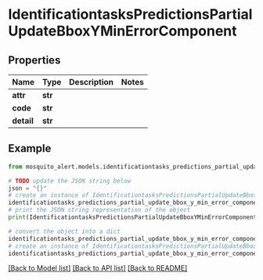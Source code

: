 # IdentificationtasksPredictionsPartialUpdateBboxYMinErrorComponent


## Properties

Name | Type | Description | Notes
------------ | ------------- | ------------- | -------------
**attr** | **str** |  | 
**code** | **str** |  | 
**detail** | **str** |  | 

## Example

```python
from mosquito_alert.models.identificationtasks_predictions_partial_update_bbox_y_min_error_component import IdentificationtasksPredictionsPartialUpdateBboxYMinErrorComponent

# TODO update the JSON string below
json = "{}"
# create an instance of IdentificationtasksPredictionsPartialUpdateBboxYMinErrorComponent from a JSON string
identificationtasks_predictions_partial_update_bbox_y_min_error_component_instance = IdentificationtasksPredictionsPartialUpdateBboxYMinErrorComponent.from_json(json)
# print the JSON string representation of the object
print(IdentificationtasksPredictionsPartialUpdateBboxYMinErrorComponent.to_json())

# convert the object into a dict
identificationtasks_predictions_partial_update_bbox_y_min_error_component_dict = identificationtasks_predictions_partial_update_bbox_y_min_error_component_instance.to_dict()
# create an instance of IdentificationtasksPredictionsPartialUpdateBboxYMinErrorComponent from a dict
identificationtasks_predictions_partial_update_bbox_y_min_error_component_from_dict = IdentificationtasksPredictionsPartialUpdateBboxYMinErrorComponent.from_dict(identificationtasks_predictions_partial_update_bbox_y_min_error_component_dict)
```
[[Back to Model list]](../README.md#documentation-for-models) [[Back to API list]](../README.md#documentation-for-api-endpoints) [[Back to README]](../README.md)


